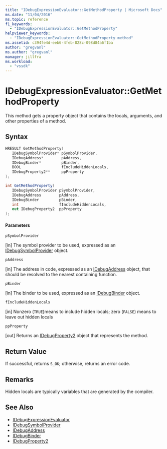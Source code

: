 ```yaml
---
title: "IDebugExpressionEvaluator::GetMethodProperty | Microsoft Docs"
ms.date: "11/04/2016"
ms.topic: reference
f1_keywords:
  - "IDebugExpressionEvaluator::GetMethodProperty"
helpviewer_keywords:
  - "IDebugExpressionEvaluator::GetMethodProperty method"
ms.assetid: c394fe4d-eeb6-4feb-828c-098d84a6f1ba
author: "gregvanl"
ms.author: "gregvanl"
manager: jillfra
ms.workload:
  - "vssdk"
---
```

# IDebugExpressionEvaluator::GetMethodProperty
This method gets a property object that contains the locals, arguments, and other properties of a method.

## Syntax

```cpp
HRESULT GetMethodProperty( 
   IDebugSymbolProvider* pSymbolProvider,
   IDebugAddress*        pAddress,
   IDebugBinder*         pBinder,
   BOOL                  fIncludeHiddenLocals,
   IDebugProperty2**     ppProperty
);
```

```csharp
int GetMethodProperty(
   IDebugSymbolProvider pSymbolProvider,
   IDebugAddress        pAddress,
   IDebugBinder         pBinder,
   int                  fIncludeHiddenLocals,
   out IDebugProperty2  ppProperty
);
```

#### Parameters
 `pSymbolProvider`

 [in] The symbol provider to be used, expressed as an [IDebugSymbolProvider](../../../extensibility/debugger/reference/idebugsymbolprovider.md) object.

 `pAddress`

 [in] The address in code, expressed as an [IDebugAddress](../../../extensibility/debugger/reference/idebugaddress.md) object, that should be resolved to the nearest containing function.

 `pBinder`

 [in] The binder to be used, expressed as an [IDebugBinder](../../../extensibility/debugger/reference/idebugbinder.md) object.

 `fIncludeHiddenLocals`

 [in] Nonzero (`TRUE`)means to include hidden locals; zero (`FALSE`) means to leave out hidden locals

 `ppProperty`

 [out] Returns an [IDebugProperty2](../../../extensibility/debugger/reference/idebugproperty2.md) object that represents the method.

## Return Value
 If successful, returns `S_OK`; otherwise, returns an error code.

## Remarks
 Hidden locals are typically variables that are generated by the compiler.

## See Also
- [IDebugExpressionEvaluator](../../../extensibility/debugger/reference/idebugexpressionevaluator.md)
- [IDebugSymbolProvider](../../../extensibility/debugger/reference/idebugsymbolprovider.md)
- [IDebugAddress](../../../extensibility/debugger/reference/idebugaddress.md)
- [IDebugBinder](../../../extensibility/debugger/reference/idebugbinder.md)
- [IDebugProperty2](../../../extensibility/debugger/reference/idebugproperty2.md)